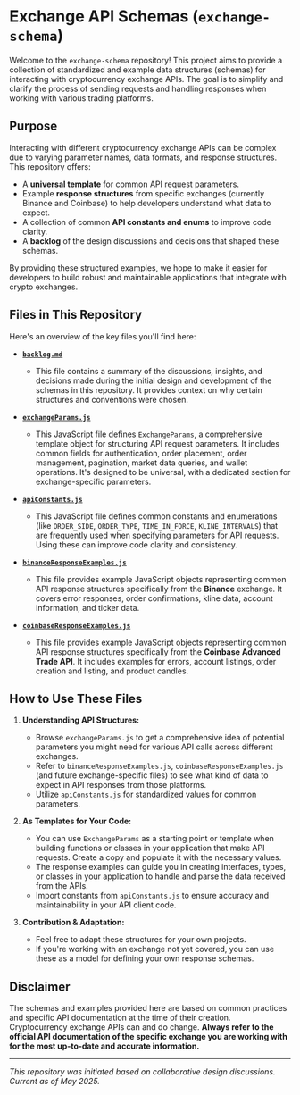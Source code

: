 # Exchange API Schemas (`exchange-schema`)

Welcome to the `exchange-schema` repository! This project aims to provide a collection of standardized and example data structures (schemas) for interacting with cryptocurrency exchange APIs. The goal is to simplify and clarify the process of sending requests and handling responses when working with various trading platforms.

## Purpose

Interacting with different cryptocurrency exchange APIs can be complex due to varying parameter names, data formats, and response structures. This repository offers:

* A **universal template** for common API request parameters.
* Example **response structures** from specific exchanges (currently Binance and Coinbase) to help developers understand what data to expect.
* A collection of common **API constants and enums** to improve code clarity.
* A **backlog** of the design discussions and decisions that shaped these schemas.

By providing these structured examples, we hope to make it easier for developers to build robust and maintainable applications that integrate with crypto exchanges.

## Files in This Repository

Here's an overview of the key files you'll find here:

* **[`backlog.md`](./backlog.md)**
    * This file contains a summary of the discussions, insights, and decisions made during the initial design and development of the schemas in this repository. It provides context on why certain structures and conventions were chosen.

* **[`exchangeParams.js`](./exchangeParams.js)**
    * This JavaScript file defines `ExchangeParams`, a comprehensive template object for structuring API request parameters. It includes common fields for authentication, order placement, order management, pagination, market data queries, and wallet operations. It's designed to be universal, with a dedicated section for exchange-specific parameters.

* **[`apiConstants.js`](./apiConstants.js)**
    * This JavaScript file defines common constants and enumerations (like `ORDER_SIDE`, `ORDER_TYPE`, `TIME_IN_FORCE`, `KLINE_INTERVALS`) that are frequently used when specifying parameters for API requests. Using these can improve code clarity and consistency.

* **[`binanceResponseExamples.js`](./binanceResponseExamples.js)**
    * This file provides example JavaScript objects representing common API response structures specifically from the **Binance** exchange. It covers error responses, order confirmations, kline data, account information, and ticker data.

* **[`coinbaseResponseExamples.js`](./coinbaseResponseExamples.js)**
    * This file provides example JavaScript objects representing common API response structures specifically from the **Coinbase Advanced Trade API**. It includes examples for errors, account listings, order creation and listing, and product candles.

## How to Use These Files

1.  **Understanding API Structures:**
    * Browse `exchangeParams.js` to get a comprehensive idea of potential parameters you might need for various API calls across different exchanges.
    * Refer to `binanceResponseExamples.js`, `coinbaseResponseExamples.js` (and future exchange-specific files) to see what kind of data to expect in API responses from those platforms.
    * Utilize `apiConstants.js` for standardized values for common parameters.

2.  **As Templates for Your Code:**
    * You can use `ExchangeParams` as a starting point or template when building functions or classes in your application that make API requests. Create a copy and populate it with the necessary values.
    * The response examples can guide you in creating interfaces, types, or classes in your application to handle and parse the data received from the APIs.
    * Import constants from `apiConstants.js` to ensure accuracy and maintainability in your API client code.

3.  **Contribution & Adaptation:**
    * Feel free to adapt these structures for your own projects.
    * If you're working with an exchange not yet covered, you can use these as a model for defining your own response schemas.

## Disclaimer

The schemas and examples provided here are based on common practices and specific API documentation at the time of their creation. Cryptocurrency exchange APIs can and do change. **Always refer to the official API documentation of the specific exchange you are working with for the most up-to-date and accurate information.**

---

*This repository was initiated based on collaborative design discussions. Current as of May 2025.*
